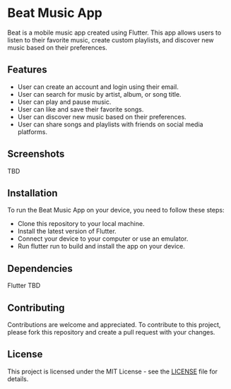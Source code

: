 # Beat Music App
Beat is a mobile music app created using Flutter. This app allows users to listen to their favorite music, create custom playlists, and discover new music based on their preferences.

## Features
* User can create an account and login using their email.
* User can search for music by artist, album, or song title.
* User can play and pause music.
* User can like and save their favorite songs.
* User can discover new music based on their preferences.
* User can share songs and playlists with friends on social media platforms.

## Screenshots
TBD

## Installation
To run the Beat Music App on your device, you need to follow these steps:

* Clone this repository to your local machine.
* Install the latest version of Flutter.
* Connect your device to your computer or use an emulator.
* Run flutter run to build and install the app on your device.

## Dependencies
Flutter
TBD

## Contributing
Contributions are welcome and appreciated. To contribute to this project, please fork this repository and create a pull request with your changes.

## License
This project is licensed under the MIT License - see the [LICENSE](https://choosealicense.com/licenses/mit/) file for details.
